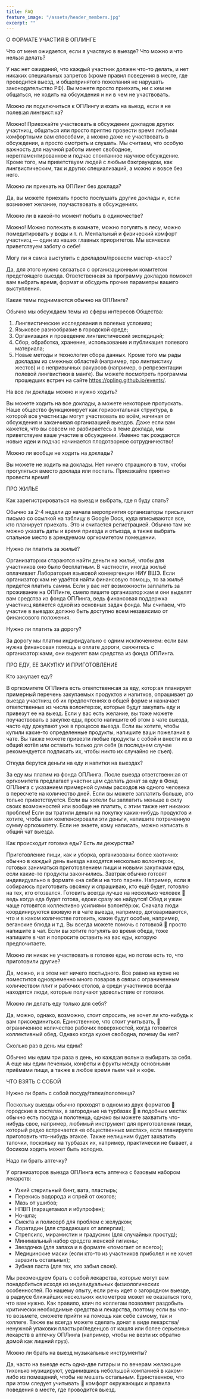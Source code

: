 ```yaml
---
title: FAQ
feature_image: "/assets/header_members.jpg"
excerpt: ""
---
```



О ФОРМАТЕ УЧАСТИЯ В ОПЛИНГЕ

Что от меня ожидается, если я участвую в выезде? Что можно и что нельзя делать?

У нас нет ожиданий, что каждый участник должен что-то делать, и нет никаких специальных запретов (кроме правил поведения в месте, где проводится выезд, и общепринятого пожелания не нарушать законодательство РФ). Вы можете просто приехать, ни с кем не общаться, не ходить на обсуждения и ни в чем не участвовать.

Можно ли подключиться к ОПЛингу и ехать на выезд, если я не полев:ая лингвист:ка? 

Можно! Приезжайте участвовать в обсуждении докладов других участни:ц, общаться или просто приятно провести время любыми комфортными вам способами, а можно даже не участвовать в обсуждении, а просто смотреть и слушать. Мы считаем, что особую важность для научной работы имеет свободное, нерегламентированное и подчас спонтанное научное обсуждение. Кроме того, мы приветствуем людей с любым бэкграундом, как лингвистическим, так и других специализаций, а можно и вовсе без него.

Можно ли приехать на ОПЛинг без доклада?

Да, вы можете приехать просто послушать другие доклады и, если возникнет желание, поучаствовать в обсуждениях.

Можно ли в какой-то момент побыть в одиночестве?

Можно! Можно полежать в комнате, можно погулять в лесу, можно помедитировать у воды и т. п. Ментальный и физический комфорт участни:ц — один из наших главных приоритетов. Мы всячески приветствуем заботу о себе!

Могу ли я сам:а выступить с докладом/провести мастер-класс?

Да, для этого нужно связаться с организационным комитетом предстоящего выезда. Ответственн:ая за программу докладов поможет вам выбрать время, формат и обсудить прочие параметры вашего выступления.

Какие темы поднимаются обычно на ОПЛинге?

Обычно мы обсуждаем темы из сферы интересов Общества: 
1.	Лингвистические исследования в полевых условиях;
2.	Языковое разнообразие в городской среде;
3.	Организация и проведение лингвистический экспедиций;
4.	Сбор, обработка, хранение, использование и публикация полевого материала;
5.	Новые методы и технологии сбора данных.
Кроме того мы рады докладам из смежных областей (например, про лингвистику жестов) и с непривычных ракурсов (например, о репрезентации полевой лингвистики в манге). Вы можете посмотреть программы прошедших встреч на сайте https://opling.github.io/events/.

На все ли доклады можно и нужно ходить?

Вы можете ходить на все доклады, а можете некоторые пропускать. Наше общество функционирует как горизонтальная структура, в которой все участни:цы могут участвовать во всём, начиная от обсуждения и заканчивая организацией выездов. Даже если вам кажется, что вы совсем не разбираетесь в теме доклада, мы приветствуем ваше участие в обсуждении. Именно так рождаются новые идеи и подчас начинается плодотворное сотрудничество!

Можно ли вообще не ходить на доклады?

Вы можете не ходить на доклады. Нет ничего страшного в том, чтобы прогуляться вместо доклада или поспать. Приезжайте приятно провести время!


ПРО ЖИЛЬЕ

Как зарегистрироваться на выезд и выбрать, где я буду спать?

Обычно за 2-4 недели до начала мероприятия организаторы присылают письмо со ссылкой на таблицу в Google Docs, куда вписываются все, кто планирует приехать. Это и считается регистрацией. Обычно там же можно указать даты и время приезда и отъезда, а также выбрать спальное место в арендуемом оргкомитетом помещении.

Нужно ли платить за жильё?

Организатор:ки стараются найти деньги на жильё, чтобы для участников оно было бесплатным. В частности, иногда жильё оплачивает Лаборатория языковой конвергенции НИУ ВШЭ. Если организатор:кам не удаётся найти финансовую помощь, то за жильё придется платить самим. Если у вас нет возможности заплатить за проживание на ОПЛинге, смело пишите организатор:кам и они выделят вам средства из фонда ОПЛинга, ведь финансовая поддержка участни:ц является одной из основных задач фонда. Мы считаем, что участие в выездах должно быть доступно всем независимо от финансового положения.

Нужно ли платить за дорогу?

За дорогу мы платим индивидуально с одним исключением: если вам нужна финансовая помощь в оплате дороги, свяжитесь с организатор:ками, они выделят вам средства из фонда ОПЛинга.


ПРО ЕДУ, ЕЕ ЗАКУПКУ И ПРИГОТОВЛЕНИЕ

Кто закупает еду?

В оргкомитете ОПЛинга есть ответственн:ая за еду, котор:ая планирует примерный перечень закупаемых продуктов и напитков, опрашивает до выезда участни:ц об их предпочтениях в общей форме и назначает ответственных из числа волонтер:ок, которые будут закупать еду и привезут ее на выезд. Если у вас есть желание, вы тоже можете поучаствовать в закупке еды, просто напишите об этом в чате выезда, часто еду докупают уже в процессе выезда. Если вы хотите, чтобы купили какие-то определенные продукты, напишите ваши пожелания в чате. Вы также можете привезти любые продукты с собой и внести их в общий котёл или оставить только для себя (в последнем случае рекомендуется подписать их, чтобы никто их случайно не съел). 

Откуда берутся деньги на еду и напитки на выездах?

За еду мы платим из фонда ОПЛинга. После выезда ответственн:ая от оргкомитета предлагает участни:цам сделать донат за еду в Фонд ОПЛинга с указанием примерной суммы расходов на одного человека в пересчете на количество дней. Если вы можете заплатить больше, это только приветствуется. Если вы хотели бы заплатить меньше в силу своих возможностей или вообще не платить, с этим также нет никаких проблем! Если вы тратили деньги на покупку каких-нибудь продуктов и хотите, чтобы вам компенсировали эти деньги, напишите потраченную сумму оргкомитету. Если не знаете, кому написать, можно написать в общий чат выезда.

Как происходит готовка еды? Есть ли дежурства?

Приготовление пищи, как и уборка, организованы более хаотично: обычно в каждый день выезда находятся несколько волонтер:ок, готовых заниматься приготовлением пищи и новыми закупками еды, если какие-то продукты закончились. Завтрак обычно готовят индивидуально в формате «на себя и на того парня». Например, если я собираюсь приготовить овсянку и спрашиваю, кто ещё будет, готовлю на тех, кто отозвался. Готовить всегда лучше на несколько человек  ведь когда еда будет готова, едоки сразу же найдутся! Обед и ужин чаще готовятся коллективно усилиями волонтёр:ок. Сначала люди координируются вживую и в чате выезда, например, договариваются, что и в каком количестве готовить, какие будут особые, например, веганские блюда и т.д. Вы всегда можете помочь с готовкой  просто напишите в чат. Если вы хотите погулять во время обеда, тоже напишите в чат и попросите оставить на вас еды, которую предпочитаете.

Можно ли никак не участвовать в готовке еды, но потом есть то, что приготовили другие?

Да, можно, и в этом нет ничего постыдного. Все равно на кухне не поместится одновременно много поваров в связи с ограниченным количеством плит и рабочих столов, а среди участников всегда находятся люди, которые получают удовольствие от готовки.

Можно ли делать еду только для себя?

Да, можно, однако, возможно, стоит спросить, не хочет ли кто-нибудь к вам присоединиться. Единственное, что стоит учитывать,  ограниченное количество рабочих поверхностей, когда готовится коллективный обед. Однако когда кухня свободна, почему бы нет?

Сколько раз в день мы едим?

Обычно мы едим три раза в день, но кажд:ая вольн:а выбирать за себя. А еще мы едим печеньки, конфеты и фрукты между основными приёмами пищи, а также в любое время пьем чай и кофе.



ЧТО ВЗЯТЬ С СОБОЙ

Нужно ли брать с собой посуду/тапки/полотенца?

Поскольку выезды обычно проходят в одном из двух форматов  городские в хостелах, а загородные на турбазах  в подобных местах обычно есть посуда и полотенца, однако вы можете захватить что-нибудь свое, например, любимый инструмент для приготовления пищи, который редко встречается «в общественных местах», если планируете приготовить что-нибудь этакое. Также нелишним будет захватить тапочки, поскольку на турбазах их, например, практически не бывает, а босиком ходить может быть холодно.

Надо ли брать аптечку?

У организаторов выезда ОПЛинга есть аптечка с базовым набором лекарств:
- Узкий стерильный бинт, вата, пластырь;
- Перекись водорода и спрей от ожогов;
- Мазь от ушибов;
- НПВП (парацетамол и ибупрофен);
- Но-шпа;
- Смекта и полисорб для проблем с желудком;
- Лоратадин (для страдающих от аллергии);
- Стрепсилс, мирамистин и градусник (для случайных простуд);
- Минимальный набор средств женской гигиены;
- Звездочка (для запаха и в формате «помогает от всего»);
- Медицинские маски (если кто-то из участников приболел и не хочет заразить остальных);
- Зубная паста (для тех, кто забыл свою).

Мы рекомендуем брать с собой лекарства, которые могут вам понадобиться исходя из индивидуальных физиологических особенностей. По нашему опыту, если речь идет о загородном выезде, в радиусе ближайших нескольких километров может не оказаться того, что вам нужно. Как правило, клич по коллегам позволяет раздобыть критически необходимые средства и лекарства, поэтому если вы что-то возьмете, сможете прийти на помощь как себе самому, так и коллеге. Также вы всегда можете сделать донат в виде лекарства/ненужной упаковки пластыря/леденцов от кашля или более серьезных лекарств в аптечку ОПЛинга (например, чтобы не везти их обратно домой как лишний груз).

Можно ли брать на выезд музыкальные инструменты?

Да, часто на выезде есть одна-две гитары и по вечерам желающие тихонько музицируют, уединившись небольшой компанией в каком-либо из помещений, чтобы не мешать остальным. Единственное, что при этом следует учитывать  комфорт окружающих и правила поведения в месте, где проводится выезд.




